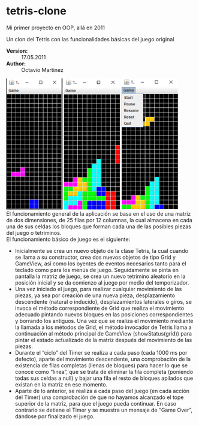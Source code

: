 # tetris-clone
Mi primer proyecto en OOP, allá en 2011

<p>
Un clon del Tetris con las funcionalidades básicas del juego original
<p>

<dl>
<dt><b>Version:</b></dt>
  <dd>17.05.2011</dd>
<dt><b>Author:</b></dt>
  <dd>Octavio Martinez</dd>
</dl>

<div>
<img src="screens/Screenshot_2.png" height="350" width="150" />
<img src="screens/Screenshot_3.png" height="350" width="150" />
<img src="screens/Screenshot_4.png" height="350" width="150" />
</div>

<div>
El funcionamiento general de la aplicación se basa en el uso de una matriz de
dos dimensiones, de 25 filas por 12 columnas, la cual almacena en cada una de
sus celdas los bloques que forman cada una de las posibles piezas del juego o
tetriminos.
</div>

<div>
El funcionamiento básico de juego es el siguiente:
</div>

<div>
<ul>
<li>Inicialmente se crea un nuevo objeto de la clase Tetris, la cual cuando se
llama a su constructor, crea dos nuevos objetos de tipo Grid y GameView,
así como los oyentes de eventos necesarios tanto para el teclado como para
los menús de juego. Seguidamente se pinta en pantalla la matriz de juego,
se crea un nuevo tetrimino aleatorio en la posición inicial y se da comienzo
al juego por medio del temporizador.</li>

<li>Una vez iniciado el juego, para realizar cualquier movimiento de las piezas,
ya sea por creación de una nueva pieza, desplazamiento descendente (natural o inducido), desplazamientos laterales o giros, se invoca el método correspondiente de Grid que realiza el movimiento adecuado pintando nuevos
bloques en las posiciones correspondientes y borrando los antiguos. Una
vez que se realiza el movimiento mediante la llamada a los métodos de
Grid, el método invocador de Tetris llama a continuación al método principal de GameView (showStatus(grid)) para pintar el estado actualizado
de la matriz después del movimiento de las piezas.</li>

<li>Durante el “ciclo” del Timer se realiza a cada paso (cada 1000 ms por
defecto), aparte del movimiento descendente, una comprobación de la existencia de filas completas (llenas de bloques) para hacer lo que se conoce
como “linea”, que se trata de eliminar la fila completa (poniendo todas sus
celdas a null) y bajar una fila el resto de bloques apilados que existan en
la matriz en ese momento.</li>

<li>Aparte de lo anterior, se realiza a cada paso del juego (en cada acción del
Timer) una comprobación de que no hayamos alcanzado el tope superior
de la matriz, para que el juego pueda continuar. En caso contrario se
detiene el Timer y se muestra un mensaje de “Game Over”, dándose por
finalizado el juego.</li>
</ul>
</div>

